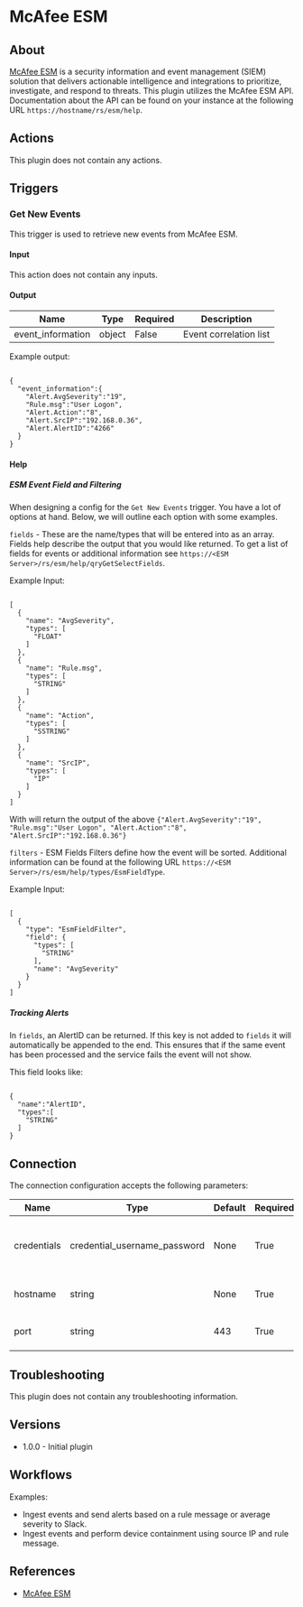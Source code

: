 
# McAfee ESM

## About

[McAfee ESM](https://www.mcafee.com/enterprise/en-us/products/enterprise-security-manager.html) is a security information and event management (SIEM) solution that delivers actionable intelligence and integrations to prioritize, investigate, and respond to threats.
This plugin utilizes the McAfee ESM API. Documentation about the API can be found on your instance at the following URL `https://hostname/rs/esm/help`.

## Actions

This plugin does not contain any actions.

## Triggers

### Get New Events

This trigger is used to retrieve new events from McAfee ESM.

#### Input

This action does not contain any inputs.

#### Output

|Name|Type|Required|Description|
|----|----|--------|-----------|
|event_information|object|False|Event correlation list|

Example output:

```

{
  "event_information":{
    "Alert.AvgSeverity":"19",
    "Rule.msg":"User Logon",
    "Alert.Action":"8",
    "Alert.SrcIP":"192.168.0.36",
    "Alert.AlertID":"4266"
  }
}

```

#### Help

##### ESM Event Field and Filtering

When designing a config for the `Get New Events` trigger. You have a lot of options at hand. Below, we will outline each option with some examples.

`fields` - These are the name/types that will be entered into as an array. Fields help describe the output that you would like returned.
To get a list of fields for events or additional information see `https://<ESM Server>/rs/esm/help/qryGetSelectFields`.

Example Input:

```

[
  {
    "name": "AvgSeverity",
    "types": [
      "FLOAT"
    ]
  },
  {
    "name": "Rule.msg",
    "types": [
      "STRING"
    ]
  },
  {
    "name": "Action",
    "types": [
      "SSTRING"
    ]
  },
  {
    "name": "SrcIP",
    "types": [
      "IP"
    ]
  }
]

```

With will return the output of the above `{"Alert.AvgSeverity":"19", "Rule.msg":"User Logon", "Alert.Action":"8", "Alert.SrcIP":"192.168.0.36"}`

`filters` - ESM Fields Filters define how the event will be sorted. Additional information can be found at the following URL `https://<ESM Server>/rs/esm/help/types/EsmFieldType`.

Example Input:

```

[
  {
    "type": "EsmFieldFilter",
    "field": {
      "types": [
        "STRING"
      ],
      "name": "AvgSeverity"
    }
  }
]

```

##### Tracking Alerts

In `fields`, an AlertID can be returned. If this key is not added to `fields` it will automatically be appended to the end. This ensures that if the same event has been processed and the service fails the event will not show.

This field looks like:

```

{
  "name":"AlertID",
  "types":[
    "STRING"
  ]
}

```

## Connection

The connection configuration accepts the following parameters:

|Name|Type|Default|Required|Description|Enum|
|----|----|-------|--------|-----------|----|
|credentials|credential_username_password|None|True|Username and password for McAfee ESM|None|
|hostname|string|None|True|Hostname to McAfee ESM Server|None|
|port|string|443|True|McAfee ESM host port|None|

## Troubleshooting

This plugin does not contain any troubleshooting information.

## Versions

* 1.0.0 - Initial plugin

## Workflows

Examples:

* Ingest events and send alerts based on a rule message or average severity to Slack.
* Ingest events and perform device containment using source IP and rule message.

## References

* [McAfee ESM](https://www.mcafee.com/enterprise/en-us/products/enterprise-security-manager.html)
